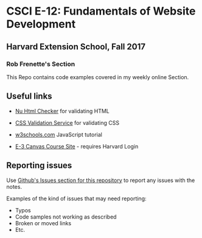 # CSCI E-12: Fundamentals of Website Development

## Harvard Extension School, Fall 2017

### Rob Frenette's Section 

This Repo contains code examples covered in my weekly online Section.

## Useful links

* [Nu Html Checker](https://validator.w3.org/nu/) for validating HTML
* [CSS Validation Service](https://jigsaw.w3.org/css-validator/) for validating CSS
* [w3schools.com](https://www.w3schools.com/Js/default.asp) JavaScript tutorial

* [E-3 Canvas Course Site](https://canvas.harvard.edu/courses/34045) - requires Harvard Login
 
## Reporting issues
Use [Github's Issues section for this repository](https://github.com/RobertFrenette/E-12_Fall_2017/issues) to report any issues with the notes.

Examples of the kind of issues that may need reporting:
+ Typos
+ Code samples not working as described
+ Broken or moved links
+ Etc.
 